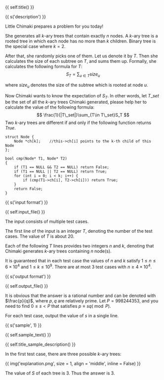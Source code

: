 {{ self.title() }}

{{ s('description') }}

Little Chimaki prepares a problem for you today!

She generates all $k$-ary trees that contain exactly $n$ nodes. A $k$-ary tree is a rooted tree in which each node has no more than $k$ children. Binary tree is the special case where $k=2$.

After that, she randomly picks one of them. Let us denote it by $T$. Then she calculates the size of each subtree on $T$, and sums them up. Formally, she calculates the following formula for $T$:
$$
S_T=\sum_{u\in T}size_u
$$

where $size_u$ denotes the size of the subtree which is rooted at node $u$.

Now Chimaki wants to know the expectation of $S_T$. In other words, let $T\_set$ be the set of all the $k$-ary trees Chimaki generated, please help her to calculate the value of the following formula:
$$
\frac{1}{|T\_set|}\sum_{T\in T\_set}S_T
$$
Two $k$-ary trees are different if and only if the following function returns *True*.

```
struct Node {
    Node *ch[k];    //this->ch[i] points to the k-th child of this Node
};

bool cmp(Node* T1, Node* T2)
{
    if (T1 == NULL && T2 == NULL) return False;
    if (T1 == NULL || T2 == NULL) return True;
    for (int i = 0; i < k; i++) {
        if (cmp(T1->ch[i], T2->ch[i])) return True;
    }
    return False;
}
```

{{ s('input format') }}

{{ self.input_file() }}

The input consists of multiple test cases.

The first line of the input is an integer $T$, denoting the number of the test cases. The value of $T$ is about $20$.

Each of the following $T$ lines provides two integers $n$ and $k$, denoting that Chimaki generates $k$-ary trees containing $n$ node(s).

It is guaranteed that in each test case the values of $n$ and $k$ satisfy $1\le n\le 6\times 10^4$ and $1\le k \le 10^9$. There are at most 3 test cases with $n \ge 4\times 10^4$.

{{ s('output format') }}

{{ self.output_file() }}

It is obvious that the answer is a rational number and can be denoted with $\frac{p}{q}$, where $p,q$ are relatively prime. Let $P=998244353$, and you need to find $0\le s <P$ that satisfies $p\equiv sq (\bmod P)$.

For each test case, output the value of $s$ in a single line.

{{ s('sample', 1) }}

{{ self.sample_text() }}

{{ self.title_sample_description() }}

In the first test case, there are three possible $k$-ary trees:

{{ img('explanation.png', size = 1, align = 'middle', inline = False) }}

The value of $S$ of each tree is $3$. Thus the answer is $3$.
